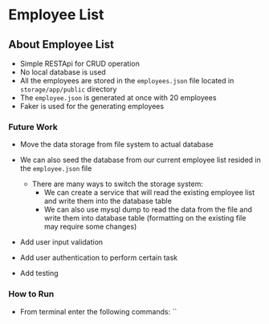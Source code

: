 # Employee List

## About Employee List
- Simple RESTApi for CRUD operation
- No local database is used
- All the employees are stored in the `employees.json` file located in `storage/app/public` directory
- The `employee.json` is generated at once with 20 employees
- Faker is used for the generating employees


### Future Work

- Move the data storage from file system to actual database
- We can also seed the database from our current employee list resided in the `employee.json` file
    - There are many ways to switch the storage system:
        - We can create a service that will read the existing employee list and write them into the database table
        - We can also use mysql dump to read the data from the file and write them into database table (formatting on the existing file may require some changes)

- Add user input validation
- Add user authentication to perform certain task
- Add testing

### How to Run
- From terminal enter the following commands:
``
